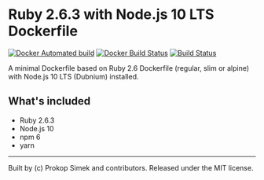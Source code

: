 # Ruby 2.6.3 with Node.js 10 LTS Dockerfile

[![Docker Automated build](https://img.shields.io/docker/automated/timbru31/ruby-node.svg)](https://hub.docker.com/r/timbru31/ruby-node/)
[![Docker Build Status](https://img.shields.io/docker/build/timbru31/ruby-node.svg)](https://hub.docker.com/r/timbru31/ruby-node/)
[![Build Status](https://travis-ci.org/timbru31/docker-ruby-node.svg?branch=master)](https://travis-ci.org/timbru31/docker-ruby-node)

A minimal Dockerfile based on Ruby 2.6 Dockerfile (regular, slim or alpine) with Node.js 10 LTS (Dubnium) installed.

## What's included

* Ruby 2.6.3
* Node.js 10
* npm 6
* yarn

---
Built by (c) Prokop Simek and contributors. Released under the MIT license.
